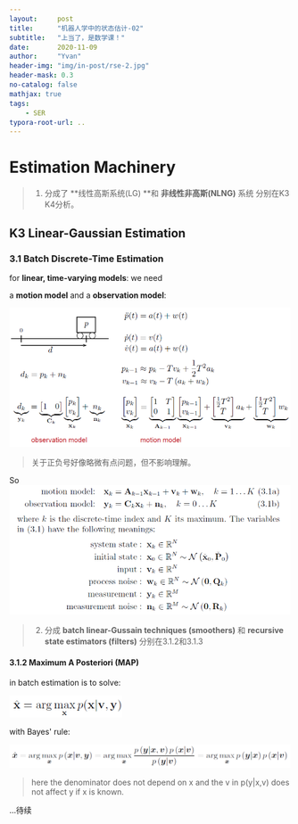 ```yaml
---
layout:     post
title:      "机器人学中的状态估计-02"
subtitle:   "上当了，是数学课！"
date:       2020-11-09
author:     "Yvan"
header-img: "img/in-post/rse-2.jpg"
header-mask: 0.3
no-catalog: false
mathjax: true
tags:
    - SER
typora-root-url: ..
---
```


# Estimation Machinery

> 1. 分成了 **线性高斯系统(LG) **和 **非线性非高斯(NLNG)** 系统 分别在K3 K4分析。

## K3 Linear-Gaussian Estimation

### 3.1 Batch Discrete-Time Estimation

for **linear, time-varying models**: we need

a **motion model** and a **observation model**:

<img src="/img/in-post/ser/k3model1.png" style="zoom:80%;" />

> 关于正负号好像略微有点问题，但不影响理解。

So <img src="/img/in-post/ser/k3model2.png" alt="k3model2" style="zoom: 75%;" />



> 2. 分成 **batch linear-Gussain techniques (smoothers)** 和 **recursive state estimators (filters)** 分别在3.1.2和3.1.3

#### 3.1.2 Maximum A Posteriori (MAP)

in batch estimation is to solve:

<img src="/img/in-post/ser/k3map1.png" alt="k3map1" style="zoom: 80%;" />

with Bayes' rule:

<img src="/img/in-post/ser/k3map2.png" alt="k3map2" style="zoom: 67%;" />

> here the denominator does not depend on x and the v in p(y\|x,v) does not affect y if x is known.



...待续